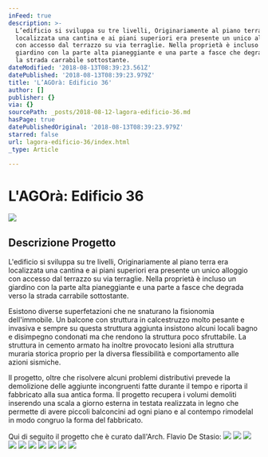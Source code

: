 ```yaml
---
inFeed: true
description: >-
  L’edificio si sviluppa su tre livelli, Originariamente al piano terra era
  localizzata una cantina e ai piani superiori era presente un unico alloggio
  con accesso dal terrazzo su via terraglie. Nella proprietà è incluso un
  giardino con la parte alta pianeggiante e una parte a fasce che degrada verso
  la strada carrabile sottostante.
dateModified: '2018-08-13T08:39:23.561Z'
datePublished: '2018-08-13T08:39:23.979Z'
title: 'L’AGOrà: Edificio 36'
author: []
publisher: {}
via: {}
sourcePath: _posts/2018-08-12-lagora-edificio-36.md
hasPage: true
datePublishedOriginal: '2018-08-13T08:39:23.979Z'
starred: false
url: lagora-edificio-36/index.html
_type: Article

---
```

# L'AGOrà: Edificio 36
![](https://the-grid-user-content.s3-us-west-2.amazonaws.com/af82750e-dc30-41b5-98af-14b86af64594.png)

## Descrizione Progetto

L'edificio si sviluppa su tre livelli, Originariamente al piano terra era localizzata una cantina e ai piani superiori era presente un unico alloggio con accesso dal terrazzo su via terraglie. Nella proprietà è incluso un giardino con la parte alta pianeggiante e una parte a fasce che degrada verso la strada carrabile sottostante.

Esistono diverse superfetazioni che ne snaturano la fisionomia dell'immobile. Un balcone con struttura in calcestruzzo molto pesante e invasiva e sempre su questa struttura aggiunta insistono alcuni locali bagno e disimpegno condonati ma che rendono la struttura poco sfruttabile. La struttura in cemento armato ha inoltre provocato lesioni alla struttura muraria storica proprio per la diversa flessibilità e comportamento alle azioni sismiche.

Il progetto, oltre che risolvere alcuni problemi distributivi prevede la demolizione delle aggiunte incongruenti fatte durante il tempo e riporta il fabbricato alla sua antica forma. Il progetto recupera i volumi demoliti inserendo una scala a giorno esterna in testata realizzata in legno che permette di avere piccoli balconcini ad ogni piano e al contempo rimodelal in modo congruo la forma del fabbricato.

Qui di seguito il progetto che è curato dall'Arch. Flavio De Stasio:
![](https://s3-us-west-2.amazonaws.com/the-grid-img/p/82a416b223dc3929a224d7ddd8c2ee83958e67e0.jpg)
![](https://the-grid-user-content.s3-us-west-2.amazonaws.com/fe53e3ec-d42d-45f2-9fd4-3007c60d470f.jpg)
![](https://s3-us-west-2.amazonaws.com/the-grid-img/p/9b7968e1d103022466ea20d0fc25dcb970c45938.jpg)
![](https://the-grid-user-content.s3-us-west-2.amazonaws.com/690a50df-e96e-464a-943f-a74ec251faf8.jpg)
![](https://the-grid-user-content.s3-us-west-2.amazonaws.com/575a2677-af3c-4944-831b-6f6783798771.jpg)
![](https://the-grid-user-content.s3-us-west-2.amazonaws.com/71e07b9d-4729-4056-9643-f748e08a0290.jpg)
![](https://the-grid-user-content.s3-us-west-2.amazonaws.com/04e9baf9-b944-40a2-9247-2d10623e4b8f.jpg)
![](https://the-grid-user-content.s3-us-west-2.amazonaws.com/a185fbe1-25a1-46bc-a033-03d24c4fc639.jpg)
![](https://the-grid-user-content.s3-us-west-2.amazonaws.com/67d79b3d-4805-4e73-80d8-7fa51972b7d6.jpg)
![](https://the-grid-user-content.s3-us-west-2.amazonaws.com/9ae2b9f6-2041-46ed-a970-f21a88adf0b4.jpg)
